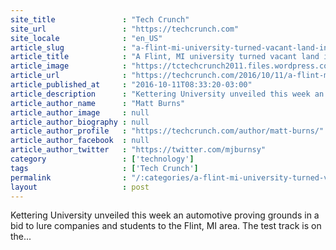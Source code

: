 ```yaml
---
site_title               : "Tech Crunch"
site_url                 : "https://techcrunch.com"
site_locale              : "en_US"
article_slug             : "a-flint-mi-university-turned-vacant-land-into-autonomous-vehicle-proving-grounds"
article_title            : "A Flint, MI university turned vacant land into autonomous vehicle proving grounds"
article_image            : "https://tctechcrunch2011.files.wordpress.com/2016/10/14543654_10154465968426147_5141914273202570275_o.jpg?w=764&h=400&crop=1"
article_url              : "https://techcrunch.com/2016/10/11/a-flint-mi-university-turned-vacant-land-into-autonomous-vehicle-proving-grounds/"
article_published_at     : "2016-10-11T08:33:20-03:00"
article_description      : "Kettering University unveiled this week an automotive proving grounds in a bid to lure companies and students to the Flint, MI area. The test track is on the..."
article_author_name      : "Matt Burns"
article_author_image     : null
article_author_biography : null
article_author_profile   : "https://techcrunch.com/author/matt-burns/"
article_author_facebook  : null
article_author_twitter   : "https://twitter.com/mjburnsy"
category                 : ['technology']
tags                     : ['Tech Crunch']
permalink                : "/:categories/a-flint-mi-university-turned-vacant-land-into-autonomous-vehicle-proving-grounds/"
layout                   : post
---
```


Kettering University unveiled this week an automotive proving grounds in a bid to lure companies and students to the Flint, MI area. The test track is on the...
